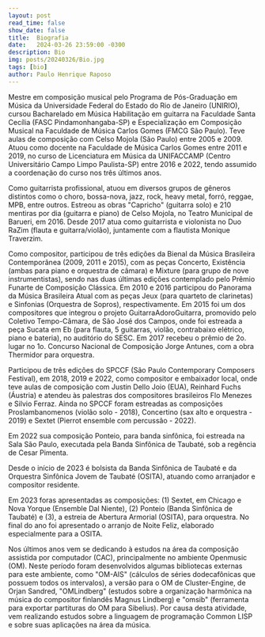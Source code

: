 ```yaml
---
layout: post
read_time: false
show_date: false
title:  Biografia
date:   2024-03-26 23:59:00 -0300
description: Bio
img: posts/20240326/Bio.jpg 
tags: [bio]
author: Paulo Henrique Raposo
---
```

  
Mestre em composição musical pelo Programa de Pós-Graduação em Música da Universidade Federal do Estado do Rio de Janeiro (UNIRIO), cursou Bacharelado em Música  Habilitação em guitarra  na Faculdade Santa Cecília (FASC  Pindamonhangaba-SP) e Especialização em Composição Musical na Faculdade de Música Carlos Gomes (FMCG  São Paulo). Teve aulas de composição com Celso Mojola (São Paulo) entre 2005 e 2009. Atuou como docente na Faculdade de Música Carlos Gomes entre 2011 e 2019, no curso de Licenciatura em Música da UNIFACCAMP (Centro Universitário Campo Limpo Paulista-SP) entre 2016 e 2022, tendo assumido a coordenação do curso nos três últimos anos.

Como guitarrista profissional, atuou em diversos grupos de gêneros distintos como o choro, bossa-nova, jazz, rock, heavy metal, forró, reggae, MPB, entre outros. Estreou as obras "Capricho" (guitarra solo) e 210 mentiras por dia (guitarra e piano) de Celso Mojola, no Teatro Municipal de Barueri, em 2016. Desde 2017 atua como guitarrista e violonista no Duo RaZim (flauta e guitarra/violão), juntamente com a flautista Monique Traverzim.  

Como compositor, participou de três edições da Bienal da Música Brasileira Contemporânea (2009, 2011 e 2015), com as peças Concerto, Existência (ambas para piano e orquestra de câmara) e Mixture (para grupo de nove instrumentistas), sendo nas duas últimas edições contemplado pelo Prêmio Funarte de Composição Clássica. 
Em 2010 e 2016 participou do Panorama da Música Brasileira Atual com as peças Jeux (para quarteto de clarinetas) e Sinfonias (Orquestra de Sopros), respectivamente. Em 2015 foi um dos compositores que integrou o projeto GuitarraAdoroGuitarra, promovido pelo Coletivo Tempo-Câmara, de São José dos Campos, onde foi estreada a peça Sucata em Eb (para flauta, 5 guitarras, violão, contrabaixo elétrico, piano e bateria), no auditório do SESC. 
Em 2017 recebeu o prêmio de 2o. lugar no 1o. Concurso Nacional de Composição Jorge Antunes, com a obra Thermidor para orquestra.   

Participou de três edições do SPCCF (São Paulo Contemporary Composers Festival), em 2018, 2019 e 2022, como compositor e embaixador local, onde teve aulas de composição com Justin Dello Joio (EUA), Reinhard Fuchs (Áustria) e atendeu às palestras dos compositores brasileiros Flo Menezes e Silvio Ferraz. 
Ainda no SPCCF foram estreadas as composições Proslambanomenos (violão solo - 2018), Concertino (sax alto e orquestra - 2019) e Sextet (Pierrot ensemble com percussão - 2022).  

Em 2022 sua composição Ponteio, para banda sinfônica, foi estreada na Sala São Paulo, executada pela Banda Sinfônica de Taubaté, sob a regência de Cesar Pimenta.  

Desde o início de 2023 é bolsista da Banda Sinfônica de Taubaté e da Orquestra Sinfônica Jovem de Taubaté (OSITA), atuando como arranjador e compositor residente.

Em 2023 foras apresentadas as composições: (1) Sextet, em Chicago e Nova Yorque (Ensemble Dal Niente), (2) Ponteio (Banda Sinfônica de Taubaté) e (3), a estreia de Abertura Armorial (OSITA), para orquestra. No final do ano foi apresentado o arranjo de Noite Feliz, elaborado especialmente para a OSITA.

Nos últimos anos vem se dedicando à estudos na área da composição assistida por computador (CAC), principalmente no ambiente Openmusic (OM). Neste período foram desenvolvidos algumas bibliotecas externas para este ambiente, como "OM-AIS" (cálculos de séries dodecafônicas que possuem todos os intervalos), a versão para o OM de Cluster-Engine, de Orjan Sandred, "OMLindberg" (estudos sobre a organização harmônica na música do compositor finlandês Magnus Lindberg) e "omsib" (ferramenta para exportar partituras do OM para Sibelius). Por causa desta atividade, vem realizando estudos sobre a linguagem de programação Common LISP e sobre suas aplicações na área da música. 

